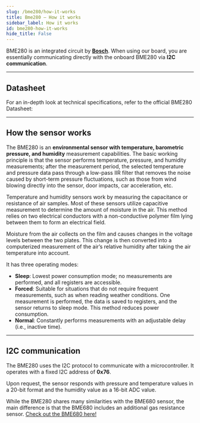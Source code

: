 ```yaml
---
slug: /bme280/how-it-works 
title: Bme280 – How it works
sidebar_label: How it works
id: bme280-how-it-works 
hide_title: False
---  
```


BME280 is an integrated circuit by [**Bosch**](https://www.bosch-sensortec.com/products/environmental-sensors/humidity-sensors-bme280/). When using our board, you are essentially communicating directly with the onboard BME280 via **I2C communication**.

<CenteredImage src="/img/bme280/bme280_onboard.webp" alt="BME280 sensor on board" caption="BME280 sensor on the board" width="400px" />

---

## Datasheet

For an in-depth look at technical specifications, refer to the official BME280 Datasheet:  

<QuickLink  
  title="BME280 Datasheet"  
  description="Detailed technical documentation for the BME280 sensor"  
  url="https://www.bosch-sensortec.com/media/boschsensortec/downloads/datasheets/bst-bme280-ds002.pdf"  
/>

---

## How the sensor works  

The BME280 is an **environmental sensor with temperature, barometric pressure, and humidity** measurement capabilities. The basic working principle is that the sensor performs temperature, pressure, and humidity measurements; after the measurement period, the selected temperature and pressure data pass through a low-pass IIR filter that removes the noise caused by short-term pressure fluctuations, such as those from wind blowing directly into the sensor, door impacts, car acceleration, etc.

<CenteredImage src="/img/bme280/bme280_diagram.png" alt="BME280 simplified block diagram" caption="BME280 simplified block diagram" width="600px" />

Temperature and humidity sensors work by measuring the capacitance or resistance of air samples. Most of these sensors utilize capacitive measurement to determine the amount of moisture in the air. This method relies on two electrical conductors with a non-conductive polymer film lying between them to form an electrical field.

Moisture from the air collects on the film and causes changes in the voltage levels between the two plates. This change is then converted into a computerized measurement of the air’s relative humidity after taking the air temperature into account.

<CenteredImage src="/img/bme280/bme280_flowchart.png" alt="BME280 measurement cycle" caption="BME280 measurement cycle" width="600px" />

It has three operating modes:
- **Sleep**: Lowest power consumption mode; no measurements are performed, and all registers are accessible.
- **Forced**: Suitable for situations that do not require frequent measurements, such as when reading weather conditions. One measurement is performed, the data is saved to registers, and the sensor returns to sleep mode. This method reduces power consumption.
- **Normal**: Constantly performs measurements with an adjustable delay (i.e., inactive time).

---

## I2C communication  

The BME280 uses the I2C protocol to communicate with a microcontroller. It operates with a fixed I2C address of **0x76**.

Upon request, the sensor responds with pressure and temperature values in a 20-bit format and the humidity value as a 16-bit ADC value.

<InfoBox>While the BME280 shares many similarities with the BME680 sensor, the main difference is that the BME680 includes an additional gas resistance sensor. [Check out the BME680 here!](../bme680/bme680_overview.md)</InfoBox>